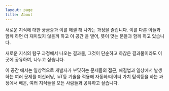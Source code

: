 ```yaml
---
layout: page
title: About
---
```

새로운 지식에 대한 궁금증과 이를 해결 해 나가는 과정을 즐깁니다. 
이를 다른 이들과 함께 하면 더 재미있지 않을까 하고 이 공간 을 열어, 뜻이 맞는 분들과 함께 하고 있습니다.

새로운 지식의 탐구 과정에서 나오는 결과물, 그것이 단순하고 하찮은 결과물이라도
이곳에 공유하여, 나누고 싶습니다.

이 공간 에서는 일상적으로 개발자가 부딫히는 문제들의 접근, 해결법과 일상에서 발생하는 여러 문제를 머신러닝, IoT등 기술을 적용해 자동화/데이터 가치 탐색등을
하는 과정에서 배운, 여러 지식들을 모든 사람들과 공유하고 싶습니다.
